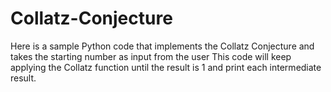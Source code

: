 # Collatz-Conjecture

Here is a sample Python code that implements the Collatz Conjecture and takes the starting number as input from the user
This code will keep applying the Collatz function until the result is 1 and print each intermediate result.
